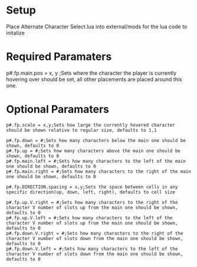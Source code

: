 # Setup
Place Alternate Character Select.lua into external/mods for the lua code to initalize

# Required Paramaters
p#.fp.main.pos = x, y ;Sets where the character the player is currently hovering over should be set, all other placements are placed around this one.

# Optional Paramaters
```
p#.fp.scale = x,y;Sets how large the currently hovered character should be shown relative to regular size, defaults to 1,1
```
```
p#.fp.down = #;Sets how many characters below the main one should be shown, defaults to 0
p#.fp.up = #;Sets how many characters above the main one should be shown, defaults to 0
p#.fp.main.left = #;Sets how many characters to the left of the main one should be shown, defaults to 0
p#.fp.main.right = #;Sets how many characters to the right of the main one should be shown, defaults to 0
```
```
p#.fp.DIRECTION.spacing = x,y;Sets the space between cells in any specific direction(up, down, left, right), defaults to cell size
```

```
p#.fp.up.V.right = #;Sets how many characters to the right of the character V number of slots up from the main one should be shown, defaults to 0
p#.fp.up.V.left = #;Sets how many characters to the left of the character V number of slots up from the main one should be shown, defaults to 0
p#.fp.down.V.right = #;Sets how many characters to the right of the character V number of slots down from the main one should be shown, defaults to 0
p#.fp.down.V.left = #;Sets how many characters to the left of the character V number of slots down from the main one should be shown, defaults to 0
```
